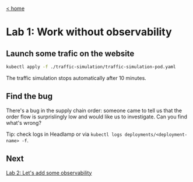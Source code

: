 [< home](../README.md)

# Lab 1: Work without observability

## Launch some trafic on the website

```sh
kubectl apply -f ./traffic-simulation/traffic-simulation-pod.yaml
```

The traffic simulation stops automatically after 10 minutes.

## Find the bug

There's a bug in the supply chain order: someone came to tell us that the order flow is surprislingly low and would like us to investigate. Can you find what's wrong?

Tip: check logs in Headlamp or via `kubectl logs deployments/<deployment-name> -f`.

## Next

[Lab 2: Let's add some observability](tp2.md)
